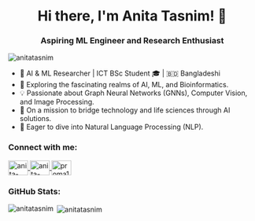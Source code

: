 <h1 align="center">Hi there, I'm Anita Tasnim! 👋</h1>
<h3 align="center">Aspiring ML Engineer and Research Enthusiast</h3>

<p align="left">
  <img src="https://komarev.com/ghpvc/?username=anitatasnim&label=Profile%20views&color=0e75b6&style=flat" alt="anitatasnim" />
</p>

- 🧠 AI & ML Researcher | ICT BSc Student 🎓 | 🇧🇩 Bangladeshi
- 🌱 Exploring the fascinating realms of AI, ML, and Bioinformatics.
- 💡 Passionate about Graph Neural Networks (GNNs), Computer Vision, and Image Processing.
- 🚀 On a mission to bridge technology and life sciences through AI solutions.
- 📖 Eager to dive into Natural Language Processing (NLP).

<h3 align="left">Connect with me:</h3>
<p align="left">
  <a href="https://www.linkedin.com/in/anita-tasnim-a965711bb/" target="blank">
    <img align="center" src="https://raw.githubusercontent.com/rahuldkjain/github-profile-readme-generator/master/src/images/icons/Social/linkedin.svg" alt="anita-tasnim" height="30" width="40" />
  </a>
  <a href="https://kaggle.com/anita-tasnim" target="blank">
    <img align="center" src="https://raw.githubusercontent.com/rahuldkjain/github-profile-readme-generator/master/src/images/icons/Social/kaggle.svg" alt="anita-tasnim" height="30" width="40" />
  </a>
  <a href="https://www.facebook.com/proma102367" target="blank">
    <img align="center" src="https://raw.githubusercontent.com/rahuldkjain/github-profile-readme-generator/master/src/images/icons/Social/facebook.svg" alt="proma102367" height="30" width="40" />
  </a>
</p>

<h3 align="left">GitHub Stats:</h3>
<p align="left">
  <img align="left" src="https://github-readme-stats.vercel.app/api?username=anitatasnim&show_icons=true&locale=en" alt="anitatasnim" />
</p>

<p>&nbsp;<img align="center" src="https://github-readme-streak-stats.herokuapp.com/?user=anitatasnim&" alt="anitatasnim" /></p>
